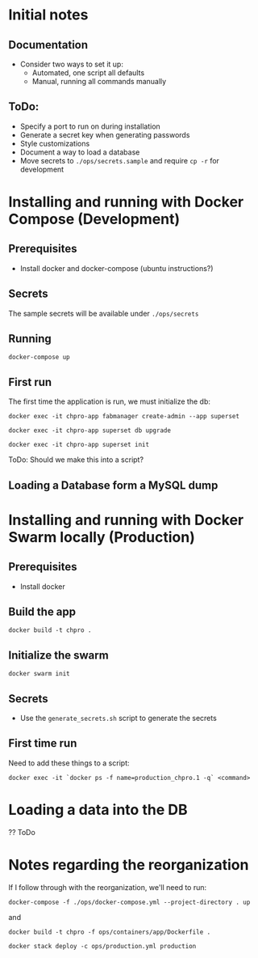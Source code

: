 # Initial notes

## Documentation

 * Consider two ways to set it up:
   - Automated, one script all defaults
   - Manual, running all commands manually

## ToDo:

 * Specify a port to run on during installation
 * Generate a secret key when generating passwords
 * Style customizations
 * Document a way to load a database
 * Move secrets to `./ops/secrets.sample` and require `cp -r` for
   development

# Installing and running with Docker Compose (Development)

## Prerequisites

 * Install docker and docker-compose (ubuntu instructions?)

## Secrets

The sample secrets will be available under `./ops/secrets`

## Running

`docker-compose up`

## First run

The first time the application is run, we must initialize the db:

`docker exec -it chpro-app fabmanager create-admin --app superset`

`docker exec -it chpro-app superset db upgrade`

`docker exec -it chpro-app superset init`

ToDo: Should we make this into a script?

## Loading a Database form a MySQL dump

# Installing and running with Docker Swarm locally (Production)

## Prerequisites

 * Install docker

## Build the app

`docker build -t chpro .`

## Initialize the swarm

`docker swarm init`

## Secrets

 * Use the `generate_secrets.sh` script to generate the secrets

## First time run

Need to add these things to a script:

``docker exec -it `docker ps -f name=production_chpro.1 -q` <command>``

# Loading a data into the DB

?? ToDo

# Notes regarding the reorganization

If I follow through with the reorganization, we'll need to run:

`docker-compose -f ./ops/docker-compose.yml --project-directory . up`

and

`docker build -t chpro -f ops/containers/app/Dockerfile .`

`docker stack deploy -c ops/production.yml production`
